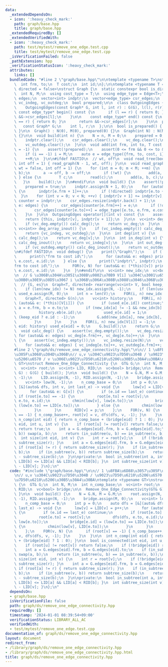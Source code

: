 ```yaml
---
data:
  _extendedDependsOn:
  - icon: ':heavy_check_mark:'
    path: graph/base.hpp
    title: graph/base.hpp
  _extendedRequiredBy: []
  _extendedVerifiedWith:
  - icon: ':heavy_check_mark:'
    path: test/mytest/remove_one_edge.test.cpp
    title: test/mytest/remove_one_edge.test.cpp
  _isVerificationFailed: false
  _pathExtension: hpp
  _verificationStatusIcon: ':heavy_check_mark:'
  attributes:
    links: []
  bundledCode: "#line 2 \"graph/base.hpp\"\n\ntemplate <typename T>\nstruct Edge {\n\
    \  int frm, to;\n  T cost;\n  int id;\n};\n\ntemplate <typename T = int, bool\
    \ directed = false>\nstruct Graph {\n  static constexpr bool is_directed = directed;\n\
    \  int N, M;\n  using cost_type = T;\n  using edge_type = Edge<T>;\n  vector<edge_type>\
    \ edges;\n  vector<int> indptr;\n  vector<edge_type> csr_edges;\n  vc<int> vc_deg,\
    \ vc_indeg, vc_outdeg;\n  bool prepared;\n\n  class OutgoingEdges {\n  public:\n\
    \    OutgoingEdges(const Graph* G, int l, int r) : G(G), l(l), r(r) {}\n\n   \
    \ const edge_type* begin() const {\n      if (l == r) { return 0; }\n      return\
    \ &G->csr_edges[l];\n    }\n\n    const edge_type* end() const {\n      if (l\
    \ == r) { return 0; }\n      return &G->csr_edges[r];\n    }\n\n  private:\n \
    \   const Graph* G;\n    int l, r;\n  };\n\n  bool is_prepared() { return prepared;\
    \ }\n\n  Graph() : N(0), M(0), prepared(0) {}\n  Graph(int N) : N(N), M(0), prepared(0)\
    \ {}\n\n  void build(int n) {\n    N = n, M = 0;\n    prepared = 0;\n    edges.clear();\n\
    \    indptr.clear();\n    csr_edges.clear();\n    vc_deg.clear();\n    vc_indeg.clear();\n\
    \    vc_outdeg.clear();\n  }\n\n  void add(int frm, int to, T cost = 1, int i\
    \ = -1) {\n    assert(!prepared);\n    assert(0 <= frm && 0 <= to && to < N);\n\
    \    if (i == -1) i = M;\n    auto e = edge_type({frm, to, cost, i});\n    edges.eb(e);\n\
    \    ++M;\n  }\n\n#ifdef FASTIO\n  // wt, off\n  void read_tree(bool wt = false,\
    \ int off = 1) { read_graph(N - 1, wt, off); }\n\n  void read_graph(int M, bool\
    \ wt = false, int off = 1) {\n    for (int m = 0; m < M; ++m) {\n      INT(a,\
    \ b);\n      a -= off, b -= off;\n      if (!wt) {\n        add(a, b);\n     \
    \ } else {\n        T c;\n        read(c);\n        add(a, b, c);\n      }\n \
    \   }\n    build();\n  }\n#endif\n\n  void build() {\n    assert(!prepared);\n\
    \    prepared = true;\n    indptr.assign(N + 1, 0);\n    for (auto&& e: edges)\
    \ {\n      indptr[e.frm + 1]++;\n      if (!directed) indptr[e.to + 1]++;\n  \
    \  }\n    for (int v = 0; v < N; ++v) { indptr[v + 1] += indptr[v]; }\n    auto\
    \ counter = indptr;\n    csr_edges.resize(indptr.back() + 1);\n    for (auto&&\
    \ e: edges) {\n      csr_edges[counter[e.frm]++] = e;\n      if (!directed)\n\
    \        csr_edges[counter[e.to]++] = edge_type({e.to, e.frm, e.cost, e.id});\n\
    \    }\n  }\n\n  OutgoingEdges operator[](int v) const {\n    assert(prepared);\n\
    \    return {this, indptr[v], indptr[v + 1]};\n  }\n\n  vc<int> deg_array() {\n\
    \    if (vc_deg.empty()) calc_deg();\n    return vc_deg;\n  }\n\n  pair<vc<int>,\
    \ vc<int>> deg_array_inout() {\n    if (vc_indeg.empty()) calc_deg_inout();\n\
    \    return {vc_indeg, vc_outdeg};\n  }\n\n  int deg(int v) {\n    if (vc_deg.empty())\
    \ calc_deg();\n    return vc_deg[v];\n  }\n\n  int in_deg(int v) {\n    if (vc_indeg.empty())\
    \ calc_deg_inout();\n    return vc_indeg[v];\n  }\n\n  int out_deg(int v) {\n\
    \    if (vc_outdeg.empty()) calc_deg_inout();\n    return vc_outdeg[v];\n  }\n\
    \n#ifdef FASTIO\n  void debug() {\n    print(\"Graph\");\n    if (!prepared) {\n\
    \      print(\"frm to cost id\");\n      for (auto&& e: edges) print(e.frm, e.to,\
    \ e.cost, e.id);\n    } else {\n      print(\"indptr\", indptr);\n      print(\"\
    frm to cost id\");\n      FOR(v, N) for (auto&& e: (*this)[v]) print(e.frm, e.to,\
    \ e.cost, e.id);\n    }\n  }\n#endif\n\n  vc<int> new_idx;\n  vc<bool> used_e;\n\
    \n  // G \u306B\u304A\u3051\u308B\u9802\u70B9 V[i] \u304C\u3001\u65B0\u3057\u3044\
    \u30B0\u30E9\u30D5\u3067 i \u306B\u306A\u308B\u3088\u3046\u306B\u3059\u308B\n\
    \  // {G, es}\n  Graph<T, directed> rearrange(vc<int> V, bool keep_eid = 0) {\n\
    \    if (len(new_idx) != N) new_idx.assign(N, -1);\n    if (len(used_e) != M)\
    \ used_e.assign(M, 0);\n    int n = len(V);\n    FOR(i, n) new_idx[V[i]] = i;\n\
    \    Graph<T, directed> G(n);\n    vc<int> history;\n    FOR(i, n) {\n      for\
    \ (auto&& e: (*this)[V[i]]) {\n        if (used_e[e.id]) continue;\n        int\
    \ a = e.frm, b = e.to;\n        if (new_idx[a] != -1 && new_idx[b] != -1) {\n\
    \          history.eb(e.id);\n          used_e[e.id] = 1;\n          int eid =\
    \ (keep_eid ? e.id : -1);\n          G.add(new_idx[a], new_idx[b], e.cost, eid);\n\
    \        }\n      }\n    }\n    FOR(i, n) new_idx[V[i]] = -1;\n    for (auto&&\
    \ eid: history) used_e[eid] = 0;\n    G.build();\n    return G;\n  }\n\nprivate:\n\
    \  void calc_deg() {\n    assert(vc_deg.empty());\n    vc_deg.resize(N);\n   \
    \ for (auto&& e: edges) vc_deg[e.frm]++, vc_deg[e.to]++;\n  }\n\n  void calc_deg_inout()\
    \ {\n    assert(vc_indeg.empty());\n    vc_indeg.resize(N);\n    vc_outdeg.resize(N);\n\
    \    for (auto&& e: edges) { vc_indeg[e.to]++, vc_outdeg[e.frm]++; }\n  }\n};\n\
    #line 2 \"graph/ds/remove_one_edge_connectivity.hpp\"\n\n// 1 \u8FBA\u6D88\u3057\
    \u305F\u3068\u304D\u306B\n// u,v \u304C\u9023\u7D50\u304B / \u9023\u7D50\u6210\
    \u5206\u6570 / v \u306E\u9023\u7D50\u6210\u5206\u30B5\u30A4\u30BA\ntemplate <typename\
    \ GT>\nstruct Remove_One_Edge_Connectivity {\n  GT& G;\n  int N, M;\n  int n_comp_base;\n\
    \  vc<int> root;\n  vc<int> LID, RID;\n  vc<bool> bridge;\n\n  Remove_One_Edge_Connectivity(GT&\
    \ G) : G(G) { build(); }\n\n  void build() {\n    N = G.N, M = G.M;\n    root.assign(N,\
    \ -1);\n    LID.assign(N, -1), RID.assign(N, -1);\n    bridge.assign(M, 0);\n\
    \    vc<int> low(N, -1);\n    n_comp_base = 0;\n    int p = 0;\n    auto dfs =\
    \ [&](auto& dfs, int v, int last_e) -> void {\n      low[v] = LID[v] = p++;\n\
    \      for (auto&& e: G[v]) {\n        if (e.id == last_e) continue;\n       \
    \ if (root[e.to] == -1) {\n          root[e.to] = root[v];\n          dfs(dfs,\
    \ e.to, e.id);\n          chmin(low[v], low[e.to]);\n          bridge[e.id] =\
    \ (low[e.to] == LID[e.to]);\n        } else {\n          chmin(low[v], LID[e.to]);\n\
    \        }\n      }\n      RID[v] = p;\n    };\n    FOR(v, N) {\n      if (root[v]\
    \ == -1) { n_comp_base++, root[v] = v, dfs(dfs, v, -1); }\n    }\n  }\n\n  int\
    \ n_comp(int eid) { return n_comp_base + (bridge[eid] ? 1 : 0); }\n\n  bool is_connected(int\
    \ eid, int u, int v) {\n    if (root[u] != root[v]) return false;\n    if (!bridge[eid])\
    \ return true;\n    int a = G.edges[eid].frm, b = G.edges[eid].to;\n    if (in_subtree(a,\
    \ b)) swap(a, b);\n    return (in_subtree(u, b) == in_subtree(v, b));\n  }\n\n\
    \  int size(int eid, int v) {\n    int r = root[v];\n    if (!bridge[eid]) { return\
    \ subtree_size(r); }\n    int a = G.edges[eid].frm, b = G.edges[eid].to;\n   \
    \ if (root[a] != r) { return subtree_size(r); }\n    if (in_subtree(a, b)) swap(a,\
    \ b);\n    if (in_subtree(v, b)) return subtree_size(b);\n    return subtree_size(r)\
    \ - subtree_size(b);\n  }\n\nprivate:\n  bool in_subtree(int a, int b) { return\
    \ LID[b] <= LID[a] && LID[a] < RID[b]; }\n  int subtree_size(int v) { return RID[v]\
    \ - LID[v]; }\n};\n"
  code: "#include \"graph/base.hpp\"\n\n// 1 \u8FBA\u6D88\u3057\u305F\u3068\u304D\u306B\
    \n// u,v \u304C\u9023\u7D50\u304B / \u9023\u7D50\u6210\u5206\u6570 / v \u306E\u9023\
    \u7D50\u6210\u5206\u30B5\u30A4\u30BA\ntemplate <typename GT>\nstruct Remove_One_Edge_Connectivity\
    \ {\n  GT& G;\n  int N, M;\n  int n_comp_base;\n  vc<int> root;\n  vc<int> LID,\
    \ RID;\n  vc<bool> bridge;\n\n  Remove_One_Edge_Connectivity(GT& G) : G(G) { build();\
    \ }\n\n  void build() {\n    N = G.N, M = G.M;\n    root.assign(N, -1);\n    LID.assign(N,\
    \ -1), RID.assign(N, -1);\n    bridge.assign(M, 0);\n    vc<int> low(N, -1);\n\
    \    n_comp_base = 0;\n    int p = 0;\n    auto dfs = [&](auto& dfs, int v, int\
    \ last_e) -> void {\n      low[v] = LID[v] = p++;\n      for (auto&& e: G[v])\
    \ {\n        if (e.id == last_e) continue;\n        if (root[e.to] == -1) {\n\
    \          root[e.to] = root[v];\n          dfs(dfs, e.to, e.id);\n          chmin(low[v],\
    \ low[e.to]);\n          bridge[e.id] = (low[e.to] == LID[e.to]);\n        } else\
    \ {\n          chmin(low[v], LID[e.to]);\n        }\n      }\n      RID[v] = p;\n\
    \    };\n    FOR(v, N) {\n      if (root[v] == -1) { n_comp_base++, root[v] =\
    \ v, dfs(dfs, v, -1); }\n    }\n  }\n\n  int n_comp(int eid) { return n_comp_base\
    \ + (bridge[eid] ? 1 : 0); }\n\n  bool is_connected(int eid, int u, int v) {\n\
    \    if (root[u] != root[v]) return false;\n    if (!bridge[eid]) return true;\n\
    \    int a = G.edges[eid].frm, b = G.edges[eid].to;\n    if (in_subtree(a, b))\
    \ swap(a, b);\n    return (in_subtree(u, b) == in_subtree(v, b));\n  }\n\n  int\
    \ size(int eid, int v) {\n    int r = root[v];\n    if (!bridge[eid]) { return\
    \ subtree_size(r); }\n    int a = G.edges[eid].frm, b = G.edges[eid].to;\n   \
    \ if (root[a] != r) { return subtree_size(r); }\n    if (in_subtree(a, b)) swap(a,\
    \ b);\n    if (in_subtree(v, b)) return subtree_size(b);\n    return subtree_size(r)\
    \ - subtree_size(b);\n  }\n\nprivate:\n  bool in_subtree(int a, int b) { return\
    \ LID[b] <= LID[a] && LID[a] < RID[b]; }\n  int subtree_size(int v) { return RID[v]\
    \ - LID[v]; }\n};\n"
  dependsOn:
  - graph/base.hpp
  isVerificationFile: false
  path: graph/ds/remove_one_edge_connectivity.hpp
  requiredBy: []
  timestamp: '2024-01-01 08:39:54+09:00'
  verificationStatus: LIBRARY_ALL_AC
  verifiedWith:
  - test/mytest/remove_one_edge.test.cpp
documentation_of: graph/ds/remove_one_edge_connectivity.hpp
layout: document
redirect_from:
- /library/graph/ds/remove_one_edge_connectivity.hpp
- /library/graph/ds/remove_one_edge_connectivity.hpp.html
title: graph/ds/remove_one_edge_connectivity.hpp
---
```

